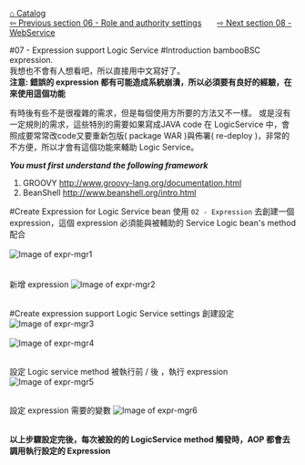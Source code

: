 <a href="https://github.com/billchen198318/bamboobsc/blob/master/core-doc/dev-docs/00-Catalog.md">⌂ Catalog</a><br/>
<a href="https://github.com/billchen198318/bamboobsc/blob/master/core-doc/dev-docs/06-RoleAndAuthoritySettings.md">⇦ 
Previous section 06 - Role and authority settings</a>
&nbsp;&nbsp;&nbsp;&nbsp;&nbsp;
<a href="https://github.com/billchen198318/bamboobsc/blob/master/core-doc/dev-docs/08-WebService.md">⇨ 
Next section 08 - WebService</a>

#07 - Expression support Logic Service
#Introduction
bambooBSC expression.<br>
我想也不會有人想看吧，所以直接用中文寫好了。<br/>
**注意: 錯誤的 expression 都有可能造成系統崩潰，所以必須要有良好的經驗，在來使用這個功能**<br/>

有時後有些不是很複雜的需求，但是每個使用方所要的方法又不一樣。
或是沒有一定規則的需求，這些特別的需要如果寫成JAVA code 在 LogicService 中，會照成要常常改code又要重新包版( package WAR )與佈署( re-deploy )，非常的不方便，所以才會有這個功能來輔助 Logic Service。


***You must first understand the following framework***<br/>
1. GROOVY http://www.groovy-lang.org/documentation.html<br/>
2. BeanShell http://www.beanshell.org/intro.html


#Create Expression for Logic Service bean
使用 `02 - Expression` 去創建一個expression，這個 expression 必須能與被輔助的 Service Logic bean's method 配合<br/>
<br/>
![Image of expr-mgr1](https://raw.githubusercontent.com/billchen198318/bamboobsc/master/core-doc/dev-docs/pics/07-001.jpg)
<br/>
<br/>
<br/>
新增 expression
![Image of expr-mgr2](https://raw.githubusercontent.com/billchen198318/bamboobsc/master/core-doc/dev-docs/pics/07-002.jpg)
<br/>
<br/>

#Create expression support Logic Service settings
創建設定<br/>
![Image of expr-mgr3](https://raw.githubusercontent.com/billchen198318/bamboobsc/master/core-doc/dev-docs/pics/07-003.jpg)
<br/>
<br/>
![Image of expr-mgr4](https://raw.githubusercontent.com/billchen198318/bamboobsc/master/core-doc/dev-docs/pics/07-004.jpg)
<br/>
<br/>

設定 Logic service method 被執行前 / 後 ，執行 expression
![Image of expr-mgr5](https://raw.githubusercontent.com/billchen198318/bamboobsc/master/core-doc/dev-docs/pics/07-005.jpg)
<br/>
<br/>

設定 expression 需要的變數
![Image of expr-mgr6](https://raw.githubusercontent.com/billchen198318/bamboobsc/master/core-doc/dev-docs/pics/07-006.jpg)
<br/>
<br/>

**以上步驟設定完後，每次被設的的 LogicService method 觸發時，AOP 都會去調用執行設定的 Expression**
